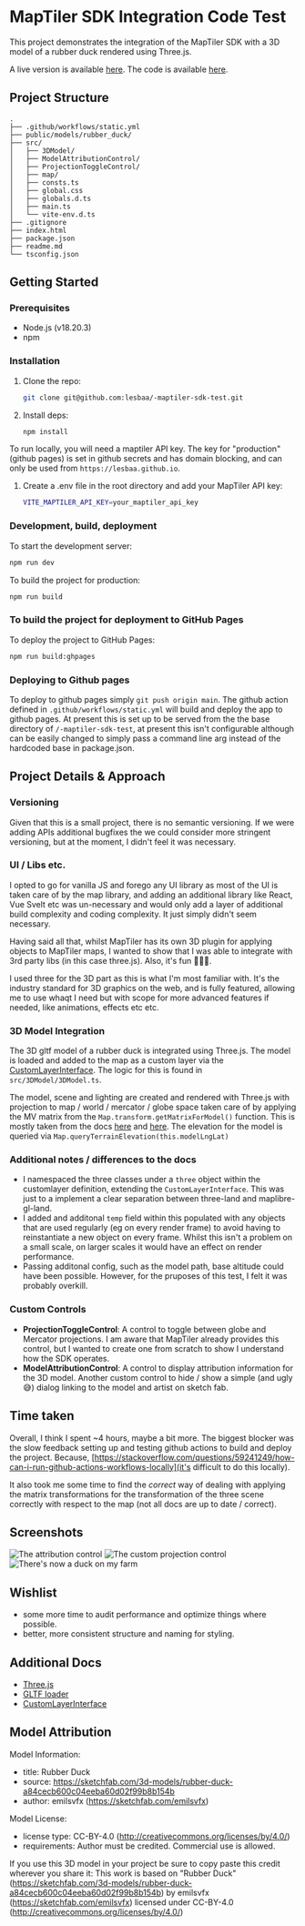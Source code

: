 # MapTiler SDK Integration Code Test

This project demonstrates the integration of the MapTiler SDK with a 3D model of a rubber duck rendered using Three.js.

A live version is available [here](https://lesbaa.github.io/-maptiler-sdk-test/). The code is available [here](https://github.com/lesbaa/-maptiler-sdk-test).

## Project Structure

```
.
├── .github/workflows/static.yml
├── public/models/rubber_duck/
├── src/
│   ├── 3DModel/
│   ├── ModelAttributionControl/
│   ├── ProjectionToggleControl/
│   ├── map/
│   ├── consts.ts
│   ├── global.css
│   ├── globals.d.ts
│   ├── main.ts
│   └── vite-env.d.ts
├── .gitignore
├── index.html
├── package.json
├── readme.md
└── tsconfig.json
```

## Getting Started

### Prerequisites

- Node.js (v18.20.3)
- npm

### Installation

1. Clone the repo:
    ```sh
    git clone git@github.com:lesbaa/-maptiler-sdk-test.git
    ```

2. Install deps:
    ```sh
    npm install
    ```

To run locally, you will need a maptiler API key. The key for "production" (github pages) is set in github secrets and has domain blocking, and can only be used from `https://lesbaa.github.io`.

1. Create a .env file in the root directory and add your MapTiler API key:
    ```sh
    VITE_MAPTILER_API_KEY=your_maptiler_api_key
    ```

### Development, build, deployment

To start the development server:
```sh
npm run dev
```

To build the project for production:
```sh
npm run build
```

### To build the project for deployment to GitHub Pages

To deploy the project to GitHub Pages:
```sh
npm run build:ghpages
```

### Deploying to Github pages

To deploy to github pages simply `git push origin main`. The github action defined in `.github/workflows/static.yml` will build and deploy the app to github pages. At present this is set up to be served from the the base directory of `/-maptiler-sdk-test`, at present this isn't configurable although can be easily changed to simply pass a command line arg instead of the hardcoded base in package.json.

## Project Details & Approach

### Versioning

Given that this is a small project, there is no semantic versioning. If we were adding APIs additional bugfixes the we could consider more stringent versioning, but at the moment, I didn't feel it was necessary.

### UI / Libs etc.

I opted to go for vanilla JS and forego any UI library as most of the UI is taken care of by the map library, and adding an additional library like React, Vue Svelt etc was un-necessary and would only add a layer of additional build complexity and coding complexity. It just simply didn't seem necessary.

Having said all that, whilst MapTiler has its own 3D plugin for applying objects to MapTiler maps, I wanted to show that I was able to integrate with 3rd party libs (in this case three.js). Also, it's fun 🤷🏼‍♂️.

I used three for the 3D part as this is what I'm most familiar with. It's the industry standard for 3D graphics on the web, and is fully featured, allowing me to use whaqt I need but with scope for more advanced features if needed, like animations, effects etc etc.

### 3D Model Integration

The 3D gltf model of a rubber duck is integrated using Three.js. The model is loaded and added to the map as a custom layer via the [CustomLayerInterface](https://maplibre.org/maplibre-gl-js/docs/API/interfaces/CustomLayerInterface/). The logic for this is found in `src/3DModel/3DModel.ts`.

The model, scene and lighting are created and rendered with Three.js with projection to map / world / mercator / globe space taken care of by applying the MV matrix from the `Map.transform.getMatrixForModel()` function. This is mostly taken  from the docs [here](https://maplibre.org/maplibre-gl-js/docs/API/interfaces/CustomLayerInterface/) and [here](https://maplibre.org/maplibre-gl-js/docs/examples/add-3d-model/). The elevation for the model is queried via `Map.queryTerrainElevation(this.modelLngLat)`

### Additional notes / differences to the docs
- I namespaced the three classes under a `three` object within the customlayer definition, extending the `CustomLayerInterface`. This was just to a implement a clear separation between three-land and maplibre-gl-land.
- I added and additonal `temp` field within this populated with any objects that are used regularly (eg on every render frame) to avoid having to reinstantiate a new object on every frame. Whilst this isn't a problem on a small scale, on larger scales it would have an effect on render performance.
- Passing additonal config, such as the model path, base altitude could have been possible. However, for the pruposes of this test, I felt it was probably overkill.

### Custom Controls

- **ProjectionToggleControl**: A control to toggle between globe and Mercator projections. I am aware that MapTiler already provides this control, but I wanted to create one from scratch to show I understand how the SDK operates.
- **ModelAttributionControl**: A control to display attribution information for the 3D model. Another custom control to hide / show a simple (and ugly 😅) dialog linking to the model and artist on sketch fab.

## Time taken

Overall, I think I spent ~4 hours, maybe a bit more. The biggest blocker was the slow feedback setting up and testing github actions to build and deploy the project. Because, [https://stackoverflow.com/questions/59241249/how-can-i-run-github-actions-workflows-locally](it's difficult to do this locally).

It also took me some time to find the _correct_ way of dealing with applying the matrix transformations for the transformation of the three scene correctly with respect to the map (not all docs are up to date / correct).

## Screenshots

![The attribution control](docs/attr-control.png)
![The custom projection control](docs/proj-control.png)
![There's now a duck on my farm](docs/duck-on-my-farm.png)

## Wishlist

- some more time to audit performance and optimize things where possible.
- better, more consistent structure and naming for styling.

## Additional Docs
- [Three.js](https://threejs.org/docs/)
- [GLTF loader](https://threejs.org/docs/index.html?q=gltf#examples/en/loaders/GLTFLoader)
- [CustomLayerInterface](https://maplibre.org/maplibre-gl-js/docs/API/interfaces/CustomLayerInterface/)

## Model Attribution

Model Information:
* title:	Rubber Duck
* source:	https://sketchfab.com/3d-models/rubber-duck-a84cecb600c04eeba60d02f99b8b154b
* author:	emilsvfx (https://sketchfab.com/emilsvfx)

Model License:
* license type:	CC-BY-4.0 (http://creativecommons.org/licenses/by/4.0/)
* requirements:	Author must be credited. Commercial use is allowed.

If you use this 3D model in your project be sure to copy paste this credit wherever you share it:
This work is based on "Rubber Duck" (https://sketchfab.com/3d-models/rubber-duck-a84cecb600c04eeba60d02f99b8b154b) by emilsvfx (https://sketchfab.com/emilsvfx) licensed under CC-BY-4.0 (http://creativecommons.org/licenses/by/4.0/)
